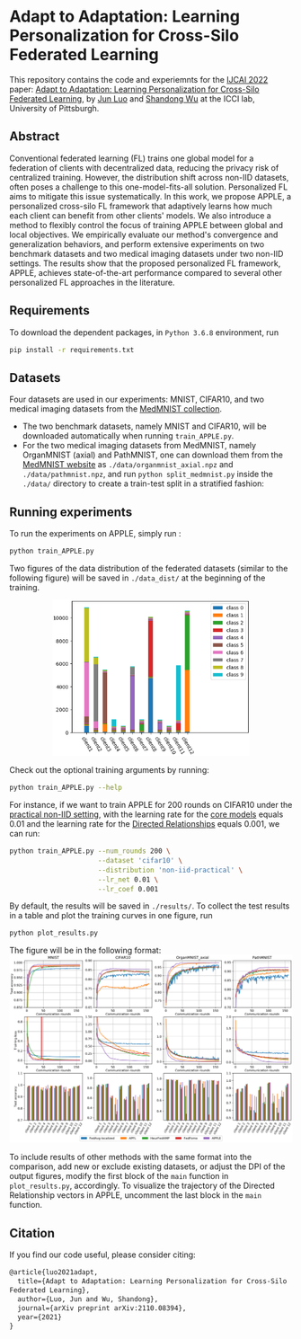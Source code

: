 # Adapt to Adaptation: Learning Personalization for Cross-Silo Federated Learning

This repository contains the code and experiemnts for the [IJCAI 2022](https://ijcai-22.org/) paper: [Adapt to Adaptation: Learning Personalization for Cross-Silo Federated Learning](https://arxiv.org/abs/2110.08394), by [Jun Luo](https://www.junluo.me) and [Shandong Wu](https://www.radiology.pitt.edu/profile-detail.html?profileID=906) at the ICCI lab, University of Pittsburgh.

## Abstract

Conventional federated learning (FL) trains one global model for a federation of clients with decentralized data, reducing the privacy risk of centralized training. However, the distribution shift across non-IID datasets, often poses a challenge to this one-model-fits-all solution. Personalized FL aims to mitigate this issue systematically. In this work, we propose APPLE, a personalized cross-silo FL framework that adaptively learns how much each client can benefit from other clients' models. We also introduce a method to flexibly control the focus of training APPLE between global and local objectives. We empirically evaluate our method's convergence and generalization behaviors, and perform extensive experiments on two benchmark datasets and two medical imaging datasets under two non-IID settings. The results show that the proposed personalized FL framework, APPLE, achieves state-of-the-art performance compared to several other personalized FL approaches in the literature. 

## Requirements
To download the dependent packages, in `Python 3.6.8` environment, run
```bash
pip install -r requirements.txt
```

## Datasets

Four datasets are used in our experiments: MNIST, CIFAR10, and two medical imaging datasets from the [MedMNIST collection](https://arxiv.org/abs/2110.14795).

- The two benchmark datasets, namely MNIST and CIFAR10, will be downloaded automatically when running `train_APPLE.py`.
- For the two medical imaging datasets from MedMNIST, namely OrganMNIST (axial) and PathMNIST, one can download them from the [MedMNIST website](https://medmnist.com/) as `./data/organmnist_axial.npz` and `./data/pathmnist.npz`, and run `python split_medmnist.py` inside the `./data/` directory to create a train-test split in a stratified fashion:

## Running experiments

To run the experiments on APPLE, simply run :

```bash
python train_APPLE.py
```
Two figures of the data distribution of the federated datasets (similar to the following figure) will be saved in `./data_dist/` at the beginning of the training.

<p align="center">
  <img src="./imgs/mnist_non-iid-practical_clients.png" width="350" />
</p>

Check out the optional training arguments by running:

```bash
python train_APPLE.py --help
```

For instance, if we want to train APPLE for 200 rounds on CIFAR10 under the [practical non-IID setting](https://arxiv.org/abs/2110.08394), with the learning rate for the [core models](https://arxiv.org/abs/2110.08394) equals 0.01 and the learning rate for the [Directed Relationships](https://arxiv.org/abs/2110.08394) equals 0.001, we can run:

```bash
python train_APPLE.py --num_rounds 200 \
                      --dataset 'cifar10' \
                      --distribution 'non-iid-practical' \
                      --lr_net 0.01 \
                      --lr_coef 0.001
```

By default, the results will be saved in `./results/`. To collect the test results in a table and plot the training curves in one figure, run

```bash
python plot_results.py
```

The figure will be in the following format:
![](./imgs/prac_res.png)

To include results of other methods with the same format into the comparison, add new or exclude existing datasets, or adjust the DPI of the output figures, modify the first block of the `main` function in `plot_results.py`, accordingly. To visualize the trajectory of the Directed Relationship vectors in APPLE, uncomment the last block in the `main` function.

## Citation

If you find our code useful, please consider citing:

```
@article{luo2021adapt,
  title={Adapt to Adaptation: Learning Personalization for Cross-Silo Federated Learning},
  author={Luo, Jun and Wu, Shandong},
  journal={arXiv preprint arXiv:2110.08394},
  year={2021}
}
```

